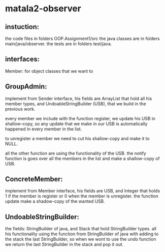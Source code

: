 # matala2-observer
 
## instuction:
the code files in folders OOP.Assignment1/src
the java classes are in folders main/java/observer.
the tests are in folders test/java.

## interfaces:
Member: for object classes that we want to 


## GroupAdmin:
implement from Sender interface, his fields are ArrayList that hold all his member types, and UndoableStringBuilder (USB), that we build in the previous work.

every member we include with the function register, we update his USB in shallow-copy,  so any update that we make in our USB is automatically happened in every member in the list.

to unregister a member we need to cut his shallow-copy and make it to NULL.

all the other function are using the functionality of the USB.
the notify function is goes over all the members in the list and make a shallow-copy of USB.

## ConcreteMember:
implement from Member interface, his fields are USB, and Integer that holds 1 if the member is register or 0 when the member is unregister.
the function update make a shadow-copy of the wanted USB.

## UndoableStringBuilder:
the fields: StringBuilder of java, and Stack that hold StringBuilder types.
all his functionality using the function from StringBuilder of java with adding to the stack the last StringBuilder, so when we wont to use the undo function we return the last StringBuilder in the stack and pop it out.

